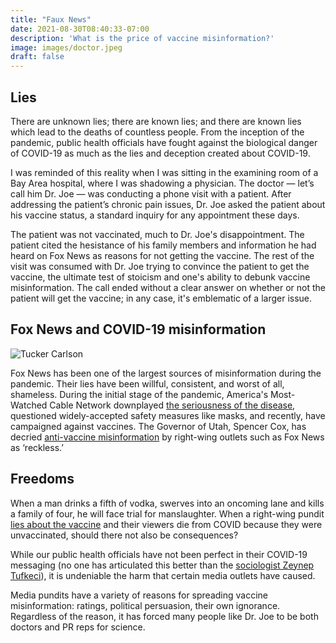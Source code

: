 ```yaml
---
title: "Faux News"
date: 2021-08-30T08:40:33-07:00
description: 'What is the price of vaccine misinformation?'
image: images/doctor.jpeg
draft: false
---
```


  

##  Lies

There are unknown lies; there are known lies; and there are known lies which lead to the deaths of countless people. From the inception of the pandemic, public health officials have fought against the biological danger of COVID-19 as much as the lies and deception created about COVID-19.

I was reminded of this reality when I was sitting in the examining room of a Bay Area hospital, where I was shadowing a physician. The doctor — let’s call him Dr. Joe — was conducting a phone visit with a patient. After addressing the patient’s chronic pain issues, Dr. Joe asked the patient about his vaccine status, a standard inquiry for any appointment these days.

The patient was not vaccinated, much to Dr. Joe's disappointment. The patient cited the hesistance of his family members and information he had heard on Fox News as reasons for not getting the vaccine. The rest of the visit was consumed with Dr. Joe trying to convince the patient to get the vaccine, the ultimate test of stoicism and one's ability to debunk vaccine misinformation. The call ended without a clear answer on whether or not the patient will get the vaccine; in any case, it's emblematic of a larger issue.
  
##  Fox News and COVID-19 misinformation


![Tucker Carlson](http://cdn.brid.tv/live/partners/16228/snapshot/834938.png) 

  
Fox News has been one of the largest sources of misinformation during the pandemic. Their lies have been willful, consistent, and worst of all, shameless. During the initial stage of the pandemic, America's Most-Watched Cable Network downplayed [the seriousness of the disease](https://missoulacurrent.com/government/2020/04/fox-news-coronavirus/?print=print), questioned widely-accepted safety measures like masks, and recently, have campaigned against vaccines. The Governor of Utah, Spencer Cox, has decried [anti-vaccine misinformation](https://www.washingtonpost.com/politics/2021/07/16/utah-cox-vaccine-propaganda/) by right-wing outlets such as Fox News as ‘reckless.’

  
##  Freedoms

 When a man drinks a fifth of vodka, swerves into an oncoming lane and kills a family of four, he will face trial for manslaughter. When a right-wing pundit [lies about the vaccine](https://www.foxnews.com/opinion/tucker-carlson-democrats-cdc-lying-covid-vaccine) and their viewers die from COVID because they were unvaccinated, should there not also be consequences?
  
While our public health officials have not been perfect in their COVID-19 messaging (no one has articulated this better than the [sociologist Zeynep Tufkeci](https://www.theatlantic.com/ideas/archive/2021/02/how-public-health-messaging-backfired/618147/)), it is undeniable the harm that certain media outlets have caused.

Media pundits have a variety of reasons for spreading vaccine misinformation: ratings, political persuasion, their own ignorance. Regardless of the reason, it has forced many people like Dr. Joe to be both doctors and PR reps for science. 

